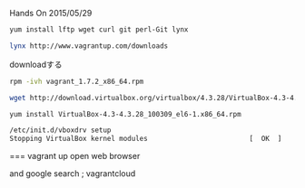 Hands On 2015/05/29


```bash
yum install lftp wget curl git perl-Git lynx
```

```bash
lynx http://www.vagrantup.com/downloads
```

downloadする
```bash
rpm -ivh vagrant_1.7.2_x86_64.rpm
```

```bash
wget http://download.virtualbox.org/virtualbox/4.3.28/VirtualBox-4.3-4.3.28_100309_el6-1.x86_64.rpm
```

```bash
yum install VirtualBox-4.3-4.3.28_100309_el6-1.x86_64.rpm
```

```bash
/etc/init.d/vboxdrv setup
Stopping VirtualBox kernel modules                         [  OK  ]
```

=== vagrant up
open web browser

and google search ; vagrantcloud


